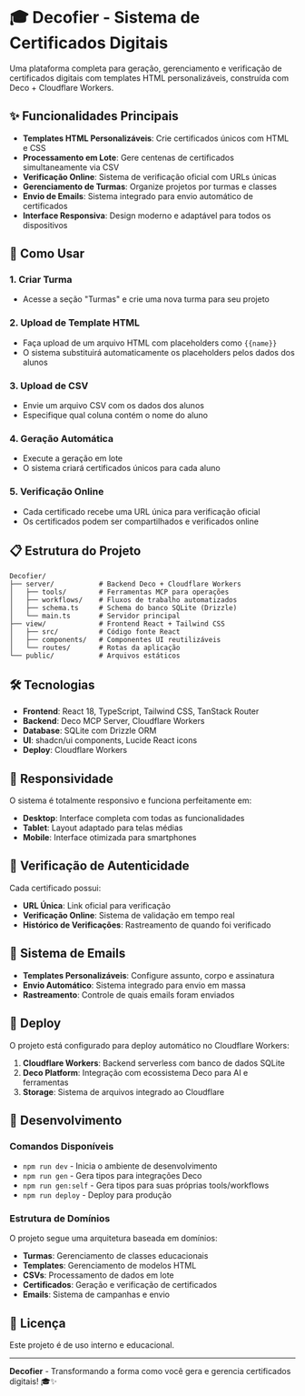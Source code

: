 # 🎓 Decofier - Sistema de Certificados Digitais

Uma plataforma completa para geração, gerenciamento e verificação de
certificados digitais com templates HTML personalizáveis, construída com Deco +
Cloudflare Workers.

## ✨ Funcionalidades Principais

- **Templates HTML Personalizáveis**: Crie certificados únicos com HTML e CSS
- **Processamento em Lote**: Gere centenas de certificados simultaneamente via
  CSV
- **Verificação Online**: Sistema de verificação oficial com URLs únicas
- **Gerenciamento de Turmas**: Organize projetos por turmas e classes
- **Envio de Emails**: Sistema integrado para envio automático de certificados
- **Interface Responsiva**: Design moderno e adaptável para todos os
  dispositivos

## 🚀 Como Usar

### 1. **Criar Turma**

- Acesse a seção "Turmas" e crie uma nova turma para seu projeto

### 2. **Upload de Template HTML**

- Faça upload de um arquivo HTML com placeholders como `{{name}}`
- O sistema substituirá automaticamente os placeholders pelos dados dos alunos

### 3. **Upload de CSV**

- Envie um arquivo CSV com os dados dos alunos
- Especifique qual coluna contém o nome do aluno

### 4. **Geração Automática**

- Execute a geração em lote
- O sistema criará certificados únicos para cada aluno

### 5. **Verificação Online**

- Cada certificado recebe uma URL única para verificação oficial
- Os certificados podem ser compartilhados e verificados online

## 📋 Estrutura do Projeto

```
Decofier/
├── server/           # Backend Deco + Cloudflare Workers
│   ├── tools/        # Ferramentas MCP para operações
│   ├── workflows/    # Fluxos de trabalho automatizados
│   ├── schema.ts     # Schema do banco SQLite (Drizzle)
│   └── main.ts       # Servidor principal
├── view/             # Frontend React + Tailwind CSS
│   ├── src/          # Código fonte React
│   ├── components/   # Componentes UI reutilizáveis
│   └── routes/       # Rotas da aplicação
└── public/           # Arquivos estáticos
```

## 🛠️ Tecnologias

- **Frontend**: React 18, TypeScript, Tailwind CSS, TanStack Router
- **Backend**: Deco MCP Server, Cloudflare Workers
- **Database**: SQLite com Drizzle ORM
- **UI**: shadcn/ui components, Lucide React icons
- **Deploy**: Cloudflare Workers

## 📱 Responsividade

O sistema é totalmente responsivo e funciona perfeitamente em:

- **Desktop**: Interface completa com todas as funcionalidades
- **Tablet**: Layout adaptado para telas médias
- **Mobile**: Interface otimizada para smartphones

## 🔐 Verificação de Autenticidade

Cada certificado possui:

- **URL Única**: Link oficial para verificação
- **Verificação Online**: Sistema de validação em tempo real
- **Histórico de Verificações**: Rastreamento de quando foi verificado

## 📧 Sistema de Emails

- **Templates Personalizáveis**: Configure assunto, corpo e assinatura
- **Envio Automático**: Sistema integrado para envio em massa
- **Rastreamento**: Controle de quais emails foram enviados

## 🚀 Deploy

O projeto está configurado para deploy automático no Cloudflare Workers:

1. **Cloudflare Workers**: Backend serverless com banco de dados SQLite
2. **Deco Platform**: Integração com ecossistema Deco para AI e ferramentas
3. **Storage**: Sistema de arquivos integrado ao Cloudflare

## 🎯 Desenvolvimento

### Comandos Disponíveis

- `npm run dev` - Inicia o ambiente de desenvolvimento
- `npm run gen` - Gera tipos para integrações Deco
- `npm run gen:self` - Gera tipos para suas próprias tools/workflows
- `npm run deploy` - Deploy para produção

### Estrutura de Domínios

O projeto segue uma arquitetura baseada em domínios:

- **Turmas**: Gerenciamento de classes educacionais
- **Templates**: Gerenciamento de modelos HTML
- **CSVs**: Processamento de dados em lote
- **Certificados**: Geração e verificação de certificados
- **Emails**: Sistema de campanhas e envio

## 📝 Licença

Este projeto é de uso interno e educacional.

---

**Decofier** - Transformando a forma como você gera e gerencia certificados
digitais! 🎓✨
